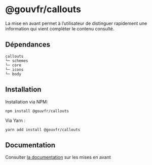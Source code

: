 # @gouvfr/callouts

La mise en avant permet à l’utilisateur de distinguer rapidement une information qui vient compléter le contenu consulté.

## Dépendances
```shell
callouts
└─ schemes
└─ core
└─ icons
└─ body
```

## Installation
Installation via NPM:
```
npm install @gouvfr/callouts
```
Via Yarn :
```
yarn add install @gouvfr/callouts
```

## Documentation

Consulter [la documentation](https://gouvfr.atlassian.net/wiki/spaces/DB/pages/222331196/Mise+en+avant+-+Call-out) sur les mises en avant

